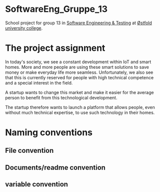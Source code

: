 # SoftwareEng_Gruppe_13
School project for group 13 in <a href="https://www.hiof.no/studier/emner/iio/itk/2024/host/itf20319.html">Software Engineering &amp; Testing</a> at <a href="https://www.hiof.no/english/">Østfold university college</a>.

# The project assignment

In today's society, we see a constant development within IoT and smart homes. More and more people are using these smart solutions to save money or make everyday life more seamless. Unfortunately, we also see that this is currently reserved for people with high technical competence and a special interest in the field.

A startup wants to change this market and make it easier for the average person to benefit from this technological development.

The startup therefore wants to launch a platform that allows people, even without much technical expertise, to use such technology in their homes.

# Naming conventions

## File convention

## Documents/readme convention

## variable convention
